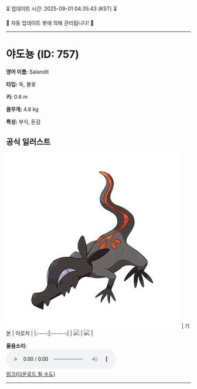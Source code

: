 
⏳ 업데이트 시간: 2025-09-01 04:35:43 (KST) ⏳

🤖 자동 업데이트 봇에 의해 관리됩니다! 🤖

---

# 야도뇽 (ID: 757)
**영어 이름:** Salandit

**타입:** 독, 불꽃

**키:** 0.6 m

**몸무게:** 4.8 kg

**특성:** 부식, 둔감

## 공식 일러스트
![](https://raw.githubusercontent.com/PokeAPI/sprites/master/sprites/pokemon/other/official-artwork/757.png)
| 기본 | 이로치 |
|:----:|:------:|
| <img src="http://play.pokemonshowdown.com/sprites/ani/salandit.gif" width="200"> | <img src="http://play.pokemonshowdown.com/sprites/ani-shiny/salandit.gif" width="200"> |

**울음소리:**<br><audio controls src="https://raw.githubusercontent.com/PokeAPI/cries/main/cries/pokemon/latest/757.ogg"></audio><br> [링크(다운로드 될 수도)](https://raw.githubusercontent.com/PokeAPI/cries/main/cries/pokemon/latest/757.ogg)


---
